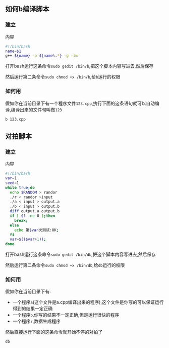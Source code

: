 ## 如何b编译脚本

### 建立

内容

```sh
#!/bin/bash
name=$1
g++ ${name} -o ${name%.*} -g -lm
```

打开bash运行这条命令`sudo gedit /bin/b`,把这个脚本内容写进去,然后保存

然后运行第二条命令`sudo chmod +x /bin/b`,给`b`运行的权限


### 如何用


假如你在当前目录下有一个程序文件`123.cpp`,执行下面的这条语句就可以自动编译,编译出来的文件句叫做`123`

```sh
b 123.cpp
```


## 对拍脚本

### 建立

内容

```sh
#!/bin/bash
var=1
seed=1
while true;do
  echo $RANDOM > randor
  ./r < randor >input
  ./a < input > output.a
  ./b < input > output.b
  diff output.a output.b
  if [ $? -ne 0 ];then 
    break;
  else 
    echo 第$var次测试:OK;
  fi
  var=$(($var+1));
done
```

打开bash运行这条命令`sudo gedit /bin/db`,把这个脚本内容写进去,然后保存

然后运行第二条命令`sudo chmod +x /bin/db`,给`db`运行的权限


### 如何用


假如你在当前目录下有:

 - 一个程序`a`(这个文件是a.cpp编译出来的程序),这个文件是你写的可以保证运行得到的结果一定正确
 - 一个程序`b`,你写的结果不一定正确,但是运行很快的程序
 - 一个程序`r`,数据生成程序

然后直接运行下面的这条命令就开始不停的对拍了

```sh
db
```
